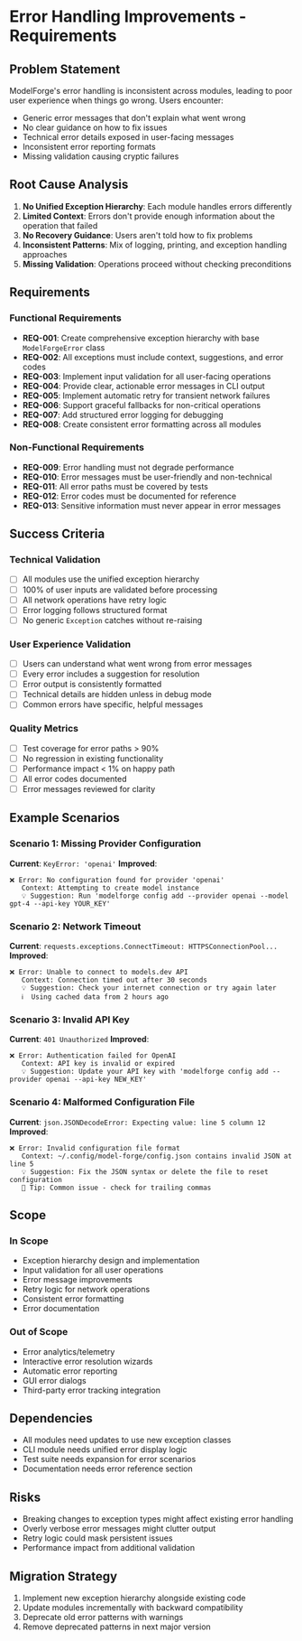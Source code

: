 # Error Handling Improvements - Requirements

## Problem Statement

ModelForge's error handling is inconsistent across modules, leading to poor user experience when things go wrong. Users encounter:
- Generic error messages that don't explain what went wrong
- No clear guidance on how to fix issues
- Technical error details exposed in user-facing messages
- Inconsistent error reporting formats
- Missing validation causing cryptic failures

## Root Cause Analysis

1. **No Unified Exception Hierarchy**: Each module handles errors differently
2. **Limited Context**: Errors don't provide enough information about the operation that failed
3. **No Recovery Guidance**: Users aren't told how to fix problems
4. **Inconsistent Patterns**: Mix of logging, printing, and exception handling approaches
5. **Missing Validation**: Operations proceed without checking preconditions

## Requirements

### Functional Requirements

- **REQ-001**: Create comprehensive exception hierarchy with base `ModelForgeError` class
- **REQ-002**: All exceptions must include context, suggestions, and error codes
- **REQ-003**: Implement input validation for all user-facing operations
- **REQ-004**: Provide clear, actionable error messages in CLI output
- **REQ-005**: Implement automatic retry for transient network failures
- **REQ-006**: Support graceful fallbacks for non-critical operations
- **REQ-007**: Add structured error logging for debugging
- **REQ-008**: Create consistent error formatting across all modules

### Non-Functional Requirements

- **REQ-009**: Error handling must not degrade performance
- **REQ-010**: Error messages must be user-friendly and non-technical
- **REQ-011**: All error paths must be covered by tests
- **REQ-012**: Error codes must be documented for reference
- **REQ-013**: Sensitive information must never appear in error messages

## Success Criteria

### Technical Validation
- [ ] All modules use the unified exception hierarchy
- [ ] 100% of user inputs are validated before processing
- [ ] All network operations have retry logic
- [ ] Error logging follows structured format
- [ ] No generic `Exception` catches without re-raising

### User Experience Validation
- [ ] Users can understand what went wrong from error messages
- [ ] Every error includes a suggestion for resolution
- [ ] Error output is consistently formatted
- [ ] Technical details are hidden unless in debug mode
- [ ] Common errors have specific, helpful messages

### Quality Metrics
- [ ] Test coverage for error paths > 90%
- [ ] No regression in existing functionality
- [ ] Performance impact < 1% on happy path
- [ ] All error codes documented
- [ ] Error messages reviewed for clarity

## Example Scenarios

### Scenario 1: Missing Provider Configuration
**Current**: `KeyError: 'openai'`
**Improved**:
```
❌ Error: No configuration found for provider 'openai'
   Context: Attempting to create model instance
   💡 Suggestion: Run 'modelforge config add --provider openai --model gpt-4 --api-key YOUR_KEY'
```

### Scenario 2: Network Timeout
**Current**: `requests.exceptions.ConnectTimeout: HTTPSConnectionPool...`
**Improved**:
```
❌ Error: Unable to connect to models.dev API
   Context: Connection timed out after 30 seconds
   💡 Suggestion: Check your internet connection or try again later
   ℹ️  Using cached data from 2 hours ago
```

### Scenario 3: Invalid API Key
**Current**: `401 Unauthorized`
**Improved**:
```
❌ Error: Authentication failed for OpenAI
   Context: API key is invalid or expired
   💡 Suggestion: Update your API key with 'modelforge config add --provider openai --api-key NEW_KEY'
```

### Scenario 4: Malformed Configuration File
**Current**: `json.JSONDecodeError: Expecting value: line 5 column 12`
**Improved**:
```
❌ Error: Invalid configuration file format
   Context: ~/.config/model-forge/config.json contains invalid JSON at line 5
   💡 Suggestion: Fix the JSON syntax or delete the file to reset configuration
   📝 Tip: Common issue - check for trailing commas
```

## Scope

### In Scope
- Exception hierarchy design and implementation
- Input validation for all user operations
- Error message improvements
- Retry logic for network operations
- Consistent error formatting
- Error documentation

### Out of Scope
- Error analytics/telemetry
- Interactive error resolution wizards
- Automatic error reporting
- GUI error dialogs
- Third-party error tracking integration

## Dependencies

- All modules need updates to use new exception classes
- CLI module needs unified error display logic
- Test suite needs expansion for error scenarios
- Documentation needs error reference section

## Risks

- Breaking changes to exception types might affect existing error handling
- Overly verbose error messages might clutter output
- Retry logic could mask persistent issues
- Performance impact from additional validation

## Migration Strategy

1. Implement new exception hierarchy alongside existing code
2. Update modules incrementally with backward compatibility
3. Deprecate old error patterns with warnings
4. Remove deprecated patterns in next major version
